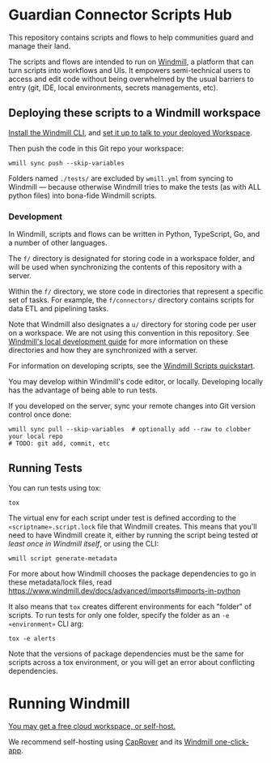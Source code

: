 # Guardian Connector Scripts Hub

This repository contains scripts and flows to help communities guard and manage their land.

The scripts and flows are intended to run on [Windmill](https://www.windmill.dev/), a platform that
can turn scripts into workflows and UIs.  It empowers semi-technical users to access and edit code
without being overwhelmed by the usual barriers to entry (git, IDE, local environments, secrets
managements, etc).


## Deploying these scripts to a Windmill workspace

[Install the Windmill CLI](https://www.windmill.dev/docs/advanced/cli), and
[set it up to talk to your deployed Workspace](https://www.windmill.dev/docs/advanced/cli/workspace-management).

Then push the code in this Git repo your workspace:

    wmill sync push --skip-variables

Folders named `./tests/` are excluded by `wmill.yml` from syncing to Windmill —
because otherwise Windmill tries to make the tests (as with ALL python files) into bona-fide Windmill scripts.

### Development

In Windmill, scripts and flows can be written in Python, TypeScript, Go, and a number of other languages.

The `f/` directory is designated for storing code in a workspace folder, and will be used when synchronizing the contents of this repository with a server.

Within the `f/` directory, we store code in directories that represent a specific set of tasks. For example, the `f/connectors/` directory contains scripts for data ETL and pipelining tasks.

Note that Windmill also designates a `u/` directory for storing code per user on a workspace. We are not using this convention in this repository. See [Windmill's local development guide](https://www.windmill.dev/docs/advanced/local_development) for more information on these directories and how they are synchronized with a server.

For information on developing scripts, see the [Windmill Scripts quickstart](https://www.windmill.dev/docs/getting_started/scripts_quickstart).

You may develop within Windmill's code editor, or locally.  Developing locally has the advantage
of being able to run tests.

If you developed on the server, sync your remote changes into Git version control once done:

    wmill sync pull --skip-variables  # optionally add --raw to clobber your local repo
    # TODO: git add, commit, etc


## Running Tests

You can run tests using tox:

    tox

The virtual env for each script under test is defined according to the
`«scriptname».script.lock` file that Windmill creates.  This means that you'll need to have
Windmill create it, either by running the script being tested _at least once in Windmill itself_, or using the CLI:

    wmill script generate-metadata

For more about how Windmill chooses the package dependencies to go in these
metadata/lock files, read https://www.windmill.dev/docs/advanced/imports#imports-in-python

It also means that `tox` creates different environments for each "folder" of scripts.
To run tests for only one folder, specify the folder as an `-e «environment»` CLI arg:

    tox -e alerts

Note that the versions of package dependencies must be the same for scripts across a tox environment,
or you will get an error about conflicting dependencies.

# Running Windmill

[You may get a free cloud workspace, or self-host.](https://www.windmill.dev/docs/getting_started/how_to_use_windmill)

We recommend self-hosting using [CapRover](https://caprover.com/) and its
[Windmill one-click-app](https://github.com/caprover/one-click-apps/blob/master/public/v4/apps/windmill.yml).
